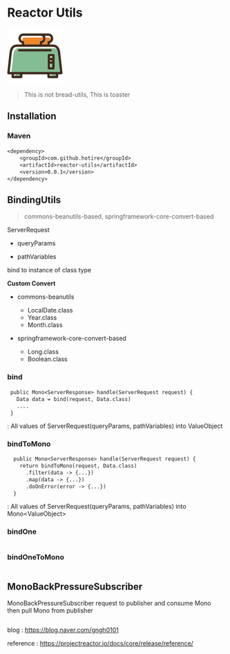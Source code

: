 # Reactor Utils

![toaster](/doc/toaster.png)

> This is not bread-utils, This is toaster

## Installation

### Maven 
```
<dependency>
    <groupId>com.github.hotire</groupId>
    <artifactId>reactor-utils</artifactId>
    <version>0.0.1</version>
</dependency>
```

## BindingUtils

> commons-beanutils-based, springframework-core-convert-based

ServerRequest

- queryParams

- pathVariables

bind to instance of class<T> type

**Custom Convert**

- commons-beanutils
  - LocalDate.class
  - Year.class
  - Month.class

- springframework-core-convert-based
  - Long.class
  - Boolean.class


### bind

```
 public Mono<ServerResponse> handle(ServerRequest request) {
   Data data = bind(request, Data.class)
   ....
 }   
```
: All values of ServerRequest(queryParams, pathVariables) into ValueObject


### bindToMono
~~~
  public Mono<ServerResponse> handle(ServerRequest request) {
    return bindToMono(request, Data.class)
      .filter(data -> {...})
      .map(data -> {...})
      .doOnError(error -> {...})
  }   
~~~
: All values of ServerRequest(queryParams, pathVariables) into Mono&#60;ValueObject&#62;

### bindOne
```
```
### bindOneToMono
```
```

## MonoBackPressureSubscriber

MonoBackPressureSubscriber request to publisher and consume Mono then pull Mono from publisher

```
```

blog : https://blog.naver.com/gngh0101

reference : https://projectreactor.io/docs/core/release/reference/

